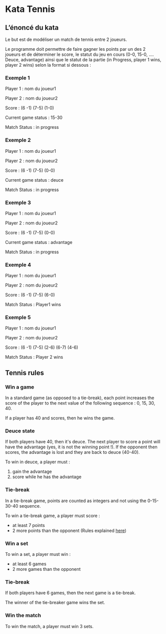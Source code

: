 # Kata Tennis
## L’énoncé du kata
Le but est de modéliser un match de tennis entre 2 joueurs.

Le programme doit permettre de faire gagner les points par un des 2 joueurs et de déterminer le score, le statut du jeu en cours (0-0, 15-0, …. Deuce, advantage) ainsi que le statut de la partie (in Progress, player 1 wins, player 2 wins) selon la format si dessous :
  
### Exemple 1
Player  1 :  nom du joueur1

Player  2 : nom du joueur2

Score : (6 -1) (7-5) (1-0)

Current game status : 15-30

Match Status : in progress
 
### Exemple 2
Player  1 :  nom du joueur1

Player  2 : nom du joueur2

Score : (6 -1) (7-5) (0-0)

Current game status : deuce

Match Status : in progress
 
### Exemple 3
Player  1 :  nom du joueur1

Player  2 : nom du joueur2

Score : (6 -1) (7-5) (0-0)

Current game status : advantage

Match Status : in progress
 
### Exemple 4
Player 1 :  nom du joueur1

Player 2 : nom du joueur2

Score : (6 -1) (7-5) (6-0)

Match Status : Player1 wins
 
### Exemple 5
Player 1 :  nom du joueur1

Player 2 : nom du joueur2

Score : (6 -1) (7-5) (2-6) (6-7) (4-6)

Match Status : Player 2 wins

## Tennis rules

### Win a game
In a standard game (as opposed to a tie-break), each point increases the score of the player to the next value of the following sequence : 0, 15, 30, 40.

If a player has 40 and scores, then he wins the game.

### Deuce state
If both players have 40, then it's deuce. The next player to score a point will have the advantage (yes, it is not the winning point !). If the opponent then scores, the advantage is lost and they are back to deuce (40-40).

To win in deuce, a player must :
1. gain the advantage
2. score while he has the advantage

### Tie-break
In a tie-break game, points are counted as integers and not using the 0-15-30-40 sequence.

To win a tie-break game, a player must score :
- at least 7 points
- 2 more points than the opponent (Rules explained [here](https://en.wikipedia.org/wiki/Tennis_scoring_system#Scoring_a_tiebreak_game))

### Win a set
To win a set, a player must win :
- at least 6 games
- 2 more games than the opponent

### Tie-break
If both players have 6 games, then the next game is a tie-break.

The winner of the tie-breaker game wins the set.

### Win the match
To win the match, a player must win 3 sets.
